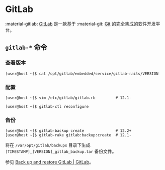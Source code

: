 # GitLab

:material-gitlab: [GitLab] 是一款基于 :material-git: [Git] 的完全集成的软件开发平台。

## `gitlab-*` 命令

### 查看版本

``` console
[user@host ~]$ cat /opt/gitlab/embedded/service/gitlab-rails/VERSION
```

### 配置

``` console
[user@host ~]$ vim /etc/gitlab/gitlab.rb         # 12.1-

[user@host ~]$ gitlab-ctl reconfigure
```

### 备份

``` console
[user@host ~]$ gitlab-backup create              # 12.2+
[user@host ~]$ gitlab-rake gitlab:backup:create  # 12.1-
```

将在 `/var/opt/gitlab/backups` 目录下生成 `[TIMESTAMP]_[VERSION]_gitlab_backup.tar` 备份文件。

参见 [Back up and restore GitLab | GitLab](https://docs.gitlab.com/ee/raketasks/backup_restore.html)。

<!----------------------------------------------------------------------------->

[Git]:    https://git-scm.com/
[GitLab]: https://gitlab.com/
